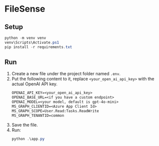 # FileSense

## Setup

```powershell
python -m venv venv
venv\Scripts\Activate.ps1
pip install -r requirements.txt
```

## Run

1. Create a new file under the project folder named `.env`.
1. Put the following content to it, replace `<your_open_ai_api_key>` with the actual OpenAI API key.
    ```txt
    OPENAI_API_KEY=<your_open_ai_api_key>
    OPENAI_BASE_URL=<if you have a custom endpoint>
    OPENAI_MODEL=<your model, default is gpt-4o-mini>
    MS_GRAPH_CLIENTID=<Azure App Client Id>
    MS_GRAPH_SCOPE=User.Read:Tasks.ReadWrite
    MS_GRAPH_TENANTID=common
    ```
1. Save the file.
1. Run:
    ```powershell
    python .\app.py
    ```